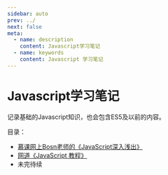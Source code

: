 ```yaml
---
sidebar: auto
prev: ../
next: false
meta:
  - name: description
    content: Javascript学习笔记
  - name: keywords
    content: Javascript 学习笔记
---
```


# Javascript学习笔记

<!-- <Breadcrumb /> -->

记录基础的Javascript知识，也会包含ES5及以前的内容。

目录：

- [慕课网上Bosn老师的《JavaScript深入浅出》](bosn/)
- [网道《JavaScript 教程》](wangdoc/)
- 未完待续
